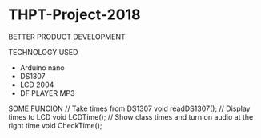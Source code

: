 # THPT-Project-2018 
BETTER PRODUCT DEVELOPMENT

TECHNOLOGY USED
 - Arduino nano
 - DS1307
 - LCD 2004
 - DF PLAYER MP3

SOME FUNCION
 // Take times from DS1307
  void readDS1307();
 // Display times to LCD
  void LCDTime();
  // Show class times and turn on audio at the right time
  void CheckTime();
